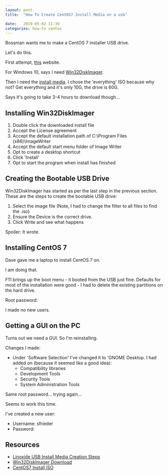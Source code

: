 ```yaml
---
layout: post
title:  "How To Create CentOS7 Install Media on a usb"

date:   2019-05-02 11:39
categories: how-to centos
---
```


Bossman wants me to make a CentOS 7 installer USB drive.

Let's do this.

First attempt, [this](https://linoxide.com/how-tos/centos-7-step-by-step-screenshots/) website.

For Windows 10, says I need [Win32DiskImager](https://sourceforge.net/projects/win32diskimager/).

Then I need the [install media](http://mirrors.ocf.berkeley.edu/centos/7.6.1810/isos/x86_64/CentOS-7-x86_64-Everything-1810.iso).
I chose the 'everything' ISO because why not? Get everything and it's only 10G, the drive is 60G.

Says it's going to take 3-4 hours to download though...

## Installing Win32DiskImager ##

1. Double click the downloaded install file
2. Accept the License agreement
3. Accept the default installation path of  C:\\Program Files (x86)\\ImageWriter
4. Accept the default start menu folder of Image Writer
5. Opt to create a desktop shortcut
6. Click 'Install'
7. Opt to start the program when install has finished

## Creating the Bootable USB Drive ##

Win32DiskImager has started as per the last step in the previous section. These are the steps to create the bootable USB drive:

1. Select the image file (Note, I had to change the filter to all files to find the .iso)
2. Ensure the Device is the correct drive.
3. Click Write and see what happens

Spoiler: It wrote.

## Installing CentOS 7 ##

Dave gave me a laptop to install CentOS 7 on.

I am doing that.

F11 brings up the boot menu - it booted from the USB just fine.
Defaults for most of the installation were good - I had to delete the existing partitions on the hard drive.

Root password: <redacted>

I made no new users. 

## Getting a GUI on the PC ##

Turns out we need a GUI.
So I'm reinstalling.

Changes I made:
* Under 'Software Selection' I've changed it to 'GNOME Desktop. I had added on (because it seemed like a good idea):
    * Compatibility libraries
    * Development Tools
    * Security Tools
    * System Administration Tools
    
Same root password... trying again...

Seems to work this time.

I've created a new user:
* Username: sfrieder
* Password: <redacted>

## Resources ##
* [Linoxide USB Install Media Creation Steps](https://linoxide.com/how-tos/centos-7-step-by-step-screenshots/)
* [Win32DiskImager Download](https://sourceforge.net/projects/win32diskimager/files/latest/download)
* [CentOS7 Install ISO]()

